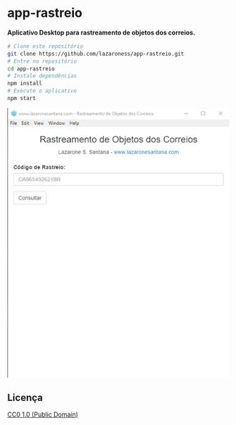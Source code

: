# app-rastreio

**Aplicativo Desktop para rastreamento de objetos dos correios.**

```bash
# Clone este repositório
git clone https://github.com/lazaroness/app-rastreio.git
# Entre no repositório
cd app-rastreio
# Instale dependências
npm install
# Execute o aplicativo
npm start
```

![Inicial](./img/Screenshot_1.png)

## Licença

[CC0 1.0 (Public Domain)](LICENSE.md)
